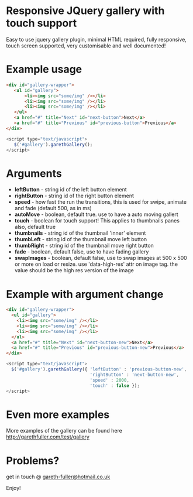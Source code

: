 Responsive JQuery gallery with touch support
=================================

Easy to use jquery gallery plugin, minimal HTML required, fully responsive, touch screen supported, very customisable 
and well documented!

Example usage
=================================

```html
<div id="gallery-wrapper">
   <ul id="gallery">
       <li><img src="some/img" /></li>
       <li><img src="some/img" /></li>      
       <li><img src="some/img" /></li>
   </ul>
   <a href="#" title="Next" id="next-button">Next</a>
   <a href="#" title="Previous" id="previous-button">Previous</a>
</div>
```
    
```javascript
<script type="text/javascript">
   $('#gallery').garethGallery();
</script>
```


Arguments
==================================
<ul>
<li><strong>leftButton</strong>  - string id of the left button element</li>
<li><strong>rightButton</strong> - string id of the right button element</li>
<li><strong>speed</strong>     - how fast the run the transitions, this is used for swipe, animate and fade (default 500, as in ms)</li>
<li><strong>autoMove</strong>  - boolean, default true. use to have a auto moving gallert</li>
<li><strong>touch</strong> - boolean for touch support! This applies to thumbnails panes also, default true</li>
<li><strong>thumbnails</strong> - string id of the thumbnail 'inner' element</li>
<li><strong>thumbLeft</strong> - string id of the thumbnail move left button</li>
<li><strong>thumbRight</strong> - string id of the thumbnail move right button</li>
<li><strong>fade</strong> - boolean, default false, use to have fading gallery</li>
<li><strong>swapImages</strong> - boolean, default false, use to swap images at 500 x 500 or more on load or resize. use 'data-high-res' attr on image tag. the value should be the high res version of the image</li>
</ul>

Example with argument change
================================

```html
<div id="gallery-wrapper">
  <ul id="gallery">
    <li><img src="some/img" /></li>
    <li><img src="some/img" /></li>
    <li><img src="some/img" /></li>
  </ul>
  <a href="#" title="Next" id="next-button-new">Next</a>
  <a href="#" title="Previous" id="previous-button-new">Previous</a>
</div>
```

```javascript
<script type="text/javascript">
  $('#gallery').garethGallery({ 'leftButton' : 'previous-button-new',
                                'rightButton' : 'next-button-new',
                                'speed' : 2000,
                                'touch' : false });
</script>
```

Even more examples
================================
More examples of the gallery can be found here http://garethfuller.com/test/gallery

Problems?
================================

get in touch @ gareth-fuller@hotmail.co.uk

Enjoy!